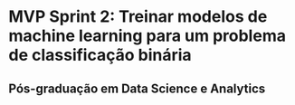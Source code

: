 # MVP Sprint 2: Treinar modelos de machine learning para um problema de classificação binária

## Pós-graduação em Data Science e Analytics
